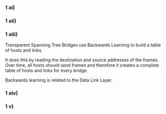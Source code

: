 ### 1 ai)

### 1 aii)

### 1 aiii)

Transparent Spanning Tree Bridges use Backwards Learning to build a table of hosts and links. 

It does this by reading the destination and source addresses of the frames. Over time, all hosts should send frames and therefore it creates a complete table of hosts and links for every bridge.

Backwards learning is related to the Data Link Layer. 

### 1 aiv)



### 1 v)



